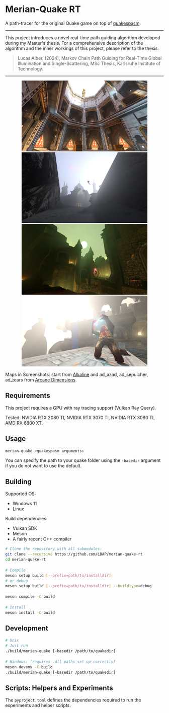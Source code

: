 # Merian-Quake RT

A path-tracer for the original Quake game on top of  [quakespasm](https://github.com/sezero/quakespasm).

<hr>

This project introduces a novel real-time path guiding algorithm developed during my Master's thesis. For a comprehensive description of the algorithm and the inner workings of this project, please refer to the thesis.

> Lucas Alber. (2024), Markov Chain Path Guiding for Real-Time Global Illumination and Single-Scattering, MSc Thesis, Karlsruhe Institute of Technology.

<hr>


<p align="middle">
  <img src="images/alk.png" width="400" />
  <img src="images/azad_2.png" width="400" /> 
  <img src="images/sepulcher.png" width="400" /> 
  <img src="images/tears.png" width="400" /> 
</p>

Maps in Screenshots: start from [Alkaline](https://alkalinequake.wordpress.com/) and ad_azad, ad_sepulcher, ad_tears from [Arcane Dimensions](https://www.moddb.com/mods/arcane-dimensions). 

## Requirements

This project requires a GPU with ray tracing support (Vulkan Ray Query).

Tested: NVIDIA RTX 2080 TI,  NVIDIA RTX 3070 TI, NVIDIA RTX 3080 TI, AMD RX 6800 XT.

## Usage

```bash
merian-quake <quakespasm arguments>
```

You can specify the path to your quake folder using the `-basedir` argument if you do not want to use the default.


## Building

Supported OS:

- Windows 11
- Linux

Build dependencies:

- Vulkan SDK
- Meson
- A fairly recent C++ compiler

```bash
# Clone the repository with all submodules:
git clone --recursive https://github.com/LDAP/merian-quake-rt
cd merian-quake-rt

# Compile
meson setup build [--prefix=path/to/installdir]
# or debug
meson setup build [--prefix=path/to/installdir] --buildtype=debug 

meson compile -C build

# Install
meson install -C build
```


## Development

```bash
# Unix
# Just run
./build/merian-quake [-basedir /path/to/quakedir]

# Windows: (requires .dll paths set up correctly)
meson devenv -C build
./build/merian-quake [-basedir /path/to/quakedir]
```


## Scripts: Helpers and Experiments

The `pyproject.toml` defines the dependencies required to run the experiments and helper scripts.
